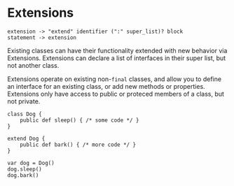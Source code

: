 # Extensions

	extension -> "extend" identifier (":" super_list)? block
	statement -> extension


Existing classes can have their functionality extended with new behavior via Extensions. Extensions can declare a list of interfaces in their super list,
but not another class.

Extensions operate on existing non-`final` classes, and allow you to define an interface for an existing class, or add new methods or properties. Extensions only have access to public or proteced members of a class, but not private.

    class Dog {
        public def sleep() { /* some code */ }
    }

    extend Dog {
        public def bark() { /* more code */ }
    }

    var dog = Dog()
    dog.sleep()
    dog.bark()

